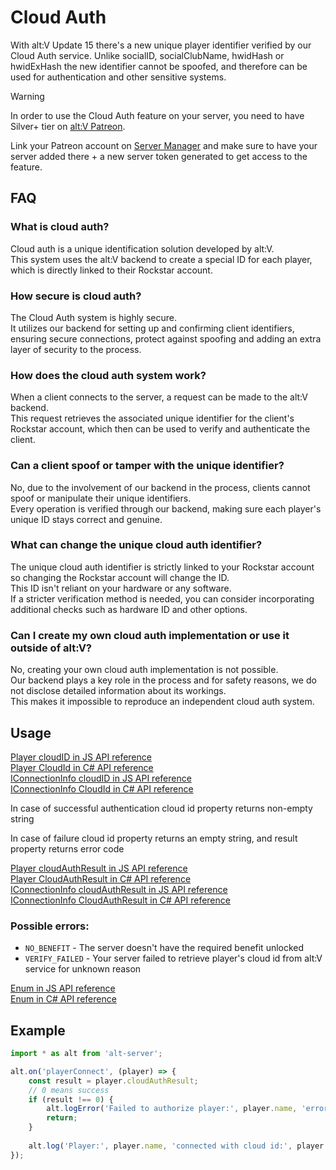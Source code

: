 # Cloud Auth

With alt:V Update 15 there's a new unique player identifier verified by our Cloud Auth service. Unlike socialID, socialClubName, hwidHash or hwidExHash the new identifier cannot be spoofed, and therefore can be used for authentication and other sensitive systems.

> [!WARNING]
> In order to use the Cloud Auth feature on your server, you need to have Silver+ tier on [alt:V Patreon](https://go.altv.mp/patreon).
> 
> Link your Patreon account on [Server Manager](https://my.alt-mp.com/) and make sure to have your server added there + a new server token generated to get access to the feature.

## FAQ

### What is cloud auth?
Cloud auth is a unique identification solution developed by alt:V.\
This system uses the alt:V backend to create a special ID for each player, which is directly linked to their Rockstar account.

### How secure is cloud auth?
The Cloud Auth system is highly secure.\
It utilizes our backend for setting up and confirming client identifiers, ensuring secure connections, protect against spoofing and adding an extra layer of security to the process.

### How does the cloud auth system work?
When a client connects to the server, a request can be made to the alt:V backend.\
This request retrieves the associated unique identifier for the client's Rockstar account, which then can be used to verify and authenticate the client.

### Can a client spoof or tamper with the unique identifier?
No, due to the involvement of our backend in the process, clients cannot spoof or manipulate their unique identifiers.\
Every operation is verified through our backend, making sure each player's unique ID stays correct and genuine.

### What can change the unique cloud auth identifier?
The unique cloud auth identifier is strictly linked to your Rockstar account so changing the Rockstar account will change the ID.\
This ID isn't reliant on your hardware or any software.\
If a stricter verification method is needed, you can consider incorporating additional checks such as hardware ID and other options.

### Can I create my own cloud auth implementation or use it outside of alt:V?
No, creating your own cloud auth implementation is not possible.\
Our backend plays a key role in the process and for safety reasons, we do not disclose detailed information about its workings.\
This makes it impossible to reproduce an independent cloud auth system.

## Usage

[Player cloudID in JS API reference](https://docs.altv.mp/js/api/alt-server.Player.html#_altmp_altv_types_alt_server_Player_cloudID) <br>
[Player CloudId in C# API reference](https://docs.altv.mp/cs/api/AltV.Net.Elements.Entities.Player.html#AltV_Net_Elements_Entities_Player_CloudId) <br>
[IConnectionInfo cloudID in JS API reference](https://docs.altv.mp/js/api/alt-server.IConnectionInfo.html#_altmp_altv_types_alt_server_IConnectionInfo_cloudID) <br>
[IConnectionInfo CloudId in C# API reference](https://docs.altv.mp/cs/api/AltV.Net.Elements.Entities.IConnectionInfo.html#AltV_Net_Elements_Entities_IConnectionInfo_CloudId)

In case of successful authentication cloud id property returns non-empty string

In case of failure cloud id property returns an empty string, and result property returns error code

[Player cloudAuthResult in JS API reference](https://docs.altv.mp/js/api/alt-server.Player.html#_altmp_altv_types_alt_server_Player_cloudAuthResult) <br>
[Player CloudAuthResult in C# API reference](https://docs.altv.mp/cs/api/AltV.Net.Elements.Entities.Player.html#AltV_Net_Elements_Entities_Player_CloudAuthResult) <br>
[IConnectionInfo cloudAuthResult in JS API reference](https://docs.altv.mp/js/api/alt-server.IConnectionInfo.html#_altmp_altv_types_alt_server_IConnectionInfo_cloudAuthResult) <br>
[IConnectionInfo CloudAuthResult in C# API reference](https://docs.altv.mp/cs/api/AltV.Net.Elements.Entities.IConnectionInfo.html#AltV_Net_Elements_Entities_IConnectionInfo_CloudAuthResult)

### Possible errors:

- `NO_BENEFIT` - The server doesn't have the required benefit unlocked
- `VERIFY_FAILED` - Your server failed to retrieve player's cloud id from alt:V service for unknown reason

[Enum in JS API reference](https://docs.altv.mp/js/api/alt-server.CloudAuthResult.html)\
[Enum in C# API reference](https://docs.altv.mp/cs/api/AltV.Net.Data.CloudAuthResult.html)

## Example

```js
import * as alt from 'alt-server';

alt.on('playerConnect', (player) => {
    const result = player.cloudAuthResult;
    // 0 means success
    if (result !== 0) {
        alt.logError('Failed to authorize player:', player.name, 'error code:', result);
        return;
    }
    
    alt.log('Player:', player.name, 'connected with cloud id:', player.cloudID);
});
```
